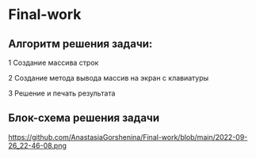 # Final-work

## Алгоритм решения задачи:

1 Создание массива строк

2 Создание метода вывода массив на экран с клавиатуры

3 Решение и печать результата

## Блок-схема решения задачи
https://github.com/AnastasiaGorshenina/Final-work/blob/main/2022-09-26_22-46-08.png
